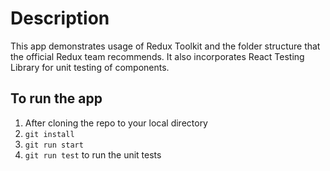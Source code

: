 # Description
This app demonstrates usage of Redux Toolkit and the folder structure that the official Redux team recommends. It also incorporates React Testing Library for unit testing of components.

## To run the app
1. After cloning the repo to your local directory
1. `git install`
1. `git run start`
1. `git run test` to run the unit tests